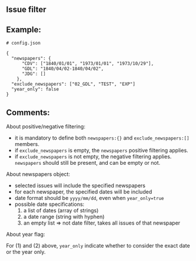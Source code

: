 ## Issue filter

## Example:

```
# config.json

{
  "newspapers": {
      "CDV": ["1840/01/01", "1973/01/01", "1973/10/29"],
      "GDL": "1840/04/02-1840/04/02",
      "JDG": []
    },
  "exclude_newspapers": ["02_GDL", "TEST", "EXP"]
  "year_only": false
}
```

## Comments:

About positive/negative filtering:   

- it is mandatory to define both `newspapers:{}` and `exclude_newspapers:[]` members.
- if `exclude_newspapers` is empty, the `newspapers` positive filtering applies.
- if `exclude_newspapers` is not empty, the negative filtering applies. `newspapers` should still be present, and can be empty or not.


About newspapers object:   

- selected issues will include the specified newspapers
- for each newspaper, the specified dates will be included
- date format should be `yyyy/mm/dd`, even when `year_only=true`
- possible date specifications:
	1. a list of dates (array of strings)
	2. a date range (string with hyphen)
	3. an empty list => not date filter, takes all issues of that newspaper

About year flag:

For (1) and (2) above, `year_only` indicate whether to consider the exact date or the year only. 


